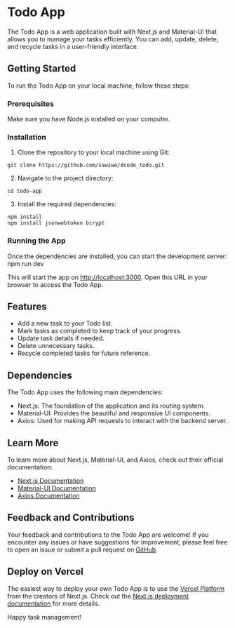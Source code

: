 # Todo App

The Todo App is a web application built with Next.js and Material-UI that allows you to manage your tasks efficiently. You can add, update, delete, and recycle tasks in a user-friendly interface.

## Getting Started

To run the Todo App on your local machine, follow these steps:

### Prerequisites

Make sure you have Node.js installed on your computer.

### Installation

1. Clone the repository to your local machine using Git:
```
git clone https://github.com/sawzwe/dcode_todo.git
```
2. Navigate to the project directory:
```
cd todo-app
```
3. Install the required dependencies:
```
npm install
npm install jsonwebtoken bcrypt
```

### Running the App

Once the dependencies are installed, you can start the development server:
npm run dev


This will start the app on [http://localhost:3000](http://localhost:3000). Open this URL in your browser to access the Todo App.


## Features

- Add a new task to your Todo list.
- Mark tasks as completed to keep track of your progress.
- Update task details if needed.
- Delete unnecessary tasks.
- Recycle completed tasks for future reference.

## Dependencies

The Todo App uses the following main dependencies:

- Next.js: The foundation of the application and its routing system.
- Material-UI: Provides the beautiful and responsive UI components.
- Axios: Used for making API requests to interact with the backend server.

## Learn More

To learn more about Next.js, Material-UI, and Axios, check out their official documentation:

- [Next.js Documentation](https://nextjs.org/docs)
- [Material-UI Documentation](https://mui.com/)
- [Axios Documentation](https://axios-http.com/)

## Feedback and Contributions

Your feedback and contributions to the Todo App are welcome! If you encounter any issues or have suggestions for improvement, please feel free to open an issue or submit a pull request on [GitHub](https://github.com/sawzwe/dcode_todo).

## Deploy on Vercel

The easiest way to deploy your own Todo App is to use the [Vercel Platform](https://vercel.com/new?utm_medium=default-template&filter=next.js&utm_source=create-next-app&utm_campaign=create-next-app-readme) from the creators of Next.js. Check out the [Next.js deployment documentation](https://nextjs.org/docs/deployment) for more details.

Happy task management!


